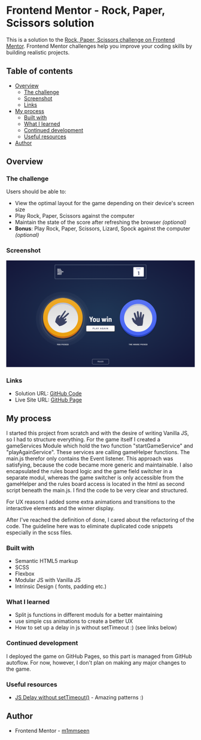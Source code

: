 # Frontend Mentor - Rock, Paper, Scissors solution

This is a solution to the [Rock, Paper, Scissors challenge on Frontend Mentor](https://www.frontendmentor.io/challenges/rock-paper-scissors-game-pTgwgvgH). Frontend Mentor challenges help you improve your coding skills by building realistic projects.

## Table of contents

- [Overview](#overview)
    - [The challenge](#the-challenge)
    - [Screenshot](#screenshot)
    - [Links](#links)
- [My process](#my-process)
    - [Built with](#built-with)
    - [What I learned](#what-i-learned)
    - [Continued development](#continued-development)
    - [Useful resources](#useful-resources)
- [Author](#author)


## Overview

### The challenge

Users should be able to:

- View the optimal layout for the game depending on their device's screen size
- Play Rock, Paper, Scissors against the computer
- Maintain the state of the score after refreshing the browser _(optional)_
- **Bonus**: Play Rock, Paper, Scissors, Lizard, Spock against the computer _(optional)_

### Screenshot

![](assets/images/Rock-Paper-Scissor-Lizard-Spock.png)

### Links

- Solution URL: [GitHub Code](https://github.com/m1mmseen/Frontend-Mentor-Rock-Paper-Scissor-Lizard-Spock)
- Live Site URL: [GitHub Page](https://m1mmseen.github.io/Frontend-Mentor-Rock-Paper-Scissor-Lizard-Spock/)

## My process

I started this project from scratch and with the desire of writing Vanilla JS, so I had to structure everything.
For the game itself I created a gameServices Module which hold the two function "startGameService" and "playAgainService".
These services are calling gameHelper functions.
The main.js therefor only contains the Event listener. This approach was satisfying, because the code became more generic and maintainable.
I also encapsulated the rules board logic and the game field switcher in a separate modul,
whereas the game switcher is only accessible from the gameHelper and the rules board access is located in the html as second script beneath the main.js.
I find the code to be very clear and structured.

For UX reasons I added some extra animations and transitions to the interactive elements and the winner display.

After I've reached the definition of done, I cared about the refactoring of the code.
The guideline here was to eliminate duplicated code snippets especially in the scss files.

### Built with

- Semantic HTML5 markup
- SCSS
- Flexbox
- Modular JS with Vanilla JS
- Intrinsic Design ( fonts, padding etc.)


### What I learned

- Split js functions in different moduls for a better maintaining
- use simple css animations to create a better UX
- How to set up a delay in js without setTimeout :) (see links below)

### Continued development

I deployed the game on GitHub Pages, so this part is managed from GitHub autoflow.
For now, however, I don't plan on making any major changes to the game.

### Useful resources

- [JS Delay without setTimeout()](https://masteringjs.io/tutorials/fundamentals/wait-1-second-then) - Amazing patterns :)

## Author

- Frontend Mentor - [m1mmseen](https://www.frontendmentor.io/profile/m1mmseen)
